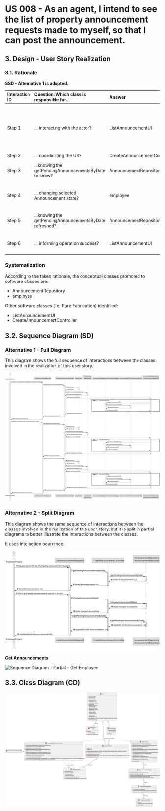 # US 008 - As an agent, I intend to see the list of property announcement requests made to myself, so that I can post the announcement.


## 3. Design - User Story Realization 

### 3.1. Rationale

**SSD - Alternative 1 is adopted.**

| Interaction ID | Question: Which class is responsible for...              | Answer                       | Justification (with patterns)                                                                                 |
|:---------------|:---------------------------------------------------------|:-----------------------------|:--------------------------------------------------------------------------------------------------------------|
| Step 1  		     | 	... interacting with the actor?                         | ListAnnouncementUI           | Pure Fabrication: there is no reason to assign this responsibility to any existing class in the Domain Model. |
| Step 2	        | 	... coordinating the US?                                | CreateAnnouncementController | Controller                                                                                                    |
| Step 3  		     | 	...knowing the getPendingAnnouncementsByDate to show?   | AnnouncementRepository       | IE: knows pending announcements by date                                                                       |
| Step 4  		     | 	... changing selected Announcement state?               | employee                     | IE: object created in step 1 is classified in one or more roles.                                              |
| Step 5  		     | 	...knowing the getPendingAnnouncementsByDate refreshed? | AnnouncementRepository       | IE: knows pending announcements by date                                                                       |
| Step 6  		     | 	... informing operation success?                        | ListAnnouncementUI             | IE: is responsible for user interactions.                                                                     |

### Systematization ##

According to the taken rationale, the conceptual classes promoted to software classes are: 

 * AnnouncementRepository
 * employee

Other software classes (i.e. Pure Fabrication) identified: 

 * ListAnnouncementUI  
 * CreateAnnouncementController


## 3.2. Sequence Diagram (SD)

### Alternative 1 - Full Diagram

This diagram shows the full sequence of interactions between the classes involved in the realization of this user story.

![Sequence Diagram - Full](svg/us008-sequence-diagram-full.svg)

### Alternative 2 - Split Diagram

This diagram shows the same sequence of interactions between the classes involved in the realization of this user story, but it is split in partial diagrams to better illustrate the interactions between the classes.

It uses interaction ocurrence.

![Sequence Diagram - split](svg/us008-sequence-diagram-split.svg)

**Get Announcements**

![Sequence Diagram - Partial - Get Employee](svg/us008-sequence-diagram-partial-get-Announcements-list.svg)

## 3.3. Class Diagram (CD)

![Class Diagram](svg/us008-class-diagram.svg)